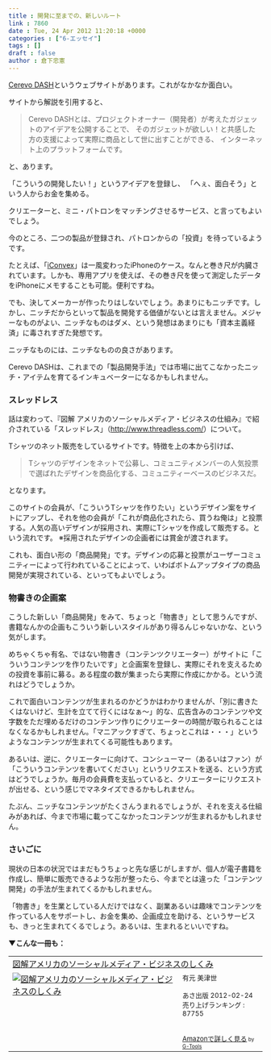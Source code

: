 ```yaml
---
title : 開発に至までの、新しいルート
link : 7860
date : Tue, 24 Apr 2012 11:20:18 +0000
categories : ["6-エッセイ"]
tags : []
draft : false
author : 倉下忠憲
---
```


<a href="http://dash.cerevo.com/">Cerevo DASH</a>というウェブサイトがあります。これがなかなか面白い。

サイトから解説を引用すると、

<blockquote>
Cerevo DASHとは、プロジェクトオーナー（開発者）が考えたガジェットのアイデアを公開することで、
そのガジェットが欲しい！と共感した方の支援によって実際に商品として世に出すことができる、
インターネット上のプラットフォームです。 
</blockquote>

と、あります。

「こういうの開発したい！」というアイデアを登録し、
「へぇ、面白そう」という人からお金を集める。

クリエーターと、ミニ・パトロンをマッチングさせるサービス、と言ってもよいでしょう。

今のところ、二つの製品が登録され、パトロンからの「投資」を待っているようです。

たとえば、「<a href="http://dash.cerevo.com/projects/1/">iConvex</a>」は一風変わったiPhoneのケース。なんと巻き尺が内臓されています。しかも、専用アプリを使えば、その巻き尺を使って測定したデータをiPhoneにメモすることも可能。便利ですね。

でも、決してメーカーが作ったりはしないでしょう。あまりにもニッチです。しかし、ニッチだからといって製品を開発する価値がないとは言えません。メジャーなものがよい、ニッチなものはダメ、という発想はあまりにも「資本主義経済」に毒されすぎた発想です。

ニッチなものには、ニッチなものの良さがあります。

Cerevo DASHは、これまでの「製品開発手法」では市場に出てこなかったニッチ・アイテムを育てるインキュベーターになるかもしれません。

<h3>スレッドレス</h3>
話は変わって、『図解 アメリカのソーシャルメディア・ビジネスの仕組み』で紹介されている「スレッドレス」（<a href="http://www.threadless.com/">http://www.threadless.com/</a>）について。

Tシャツのネット販売をしているサイトです。特徴を上の本から引けば、

<blockquote>
Tシャツのデザインをネットで公募し、コミュニティメンバーの人気投票で選ばれたデザインを商品化する、コミュニティーベースのビジネスだ。
</blockquote>

となります。

このサイトの会員が、「こういうTシャツを作りたい」というデザイン案をサイトにアップし、それを他の会員が「これが商品化されたら、買うね俺は」と投票する。人気の高いデザインが採用され、実際にTシャツを作成して販売する。という流れです。
※採用されたデザインの企画者には賞金が渡されます。

これも、面白い形の「商品開発」です。デザインの応募と投票がユーザーコミュニティーによって行われていることによって、いわばボトムアップタイプの商品開発が実現されている、といってもよいでしょう。

<h3>物書きの企画案</h3>
こうした新しい「商品開発」をみて、ちょっと「物書き」として思うんですが、書籍なんかの企画もこういう新しいスタイルがあり得るんじゃないかな、という気がします。

めちゃくちゃ有名、ではない物書き（コンテンツクリエーター）がサイトに「こういうコンテンツを作りたいです」と企画案を登録し、実際にそれを支えるための投資を事前に募る。ある程度の数が集まったら実際に作成にかかる。という流れはどうでしょうか。

これで面白いコンテンツが生まれるのかどうかはわかりませんが、「別に書きたくはないけど、生計を立てて行くにはなぁ〜」的な、広告含みのコンテンツや文字数をただ埋めるだけのコンテンツ作りにクリエーターの時間が取られることはなくなるかもしれません。「マニアックすぎて、ちょっとこれは・・・」というようなコンテンツが生まれてくる可能性もあります。

あるいは、逆に、クリエーターに向けて、コンシューマー（あるいはファン）が「こういうコンテンツを書いてください」というリクエストを送る、という方式はどうでしょうか。毎月の会員費を支払っていると、クリエーターにリクエストが出せる、という感じでマネタイズできるかもしれません。

たぶん、ニッチなコンテンツがたくさんうまれるでしょうが、それを支える仕組みがあれば、今まで市場に載ってこなかったコンテンツが生まれるかもしれません。

<h3>さいごに</h3>
現状の日本の状況ではまだもうちょっと先な感じがしますが、個人が電子書籍を作成し、簡単に販売できるような形が整ったら、今までとは違った「コンテンツ開発」の手法が生まれてくるかもしれません。

「物書き」を生業としている人だけではなく、副業あるいは趣味でコンテンツを作っている人をサポートし、お金を集め、企画成立を助ける、というサービスも、きっと生まれてくるでしょう。あるいは、生まれるといいですね。

<strong>▼こんな一冊も：</strong>
<table  border="0" cellpadding="5"><tr><td colspan="2"><a href="http://www.amazon.co.jp/%E5%9B%B3%E8%A7%A3%E3%82%A2%E3%83%A1%E3%83%AA%E3%82%AB%E3%81%AE%E3%82%BD%E3%83%BC%E3%82%B7%E3%83%A3%E3%83%AB%E3%83%A1%E3%83%87%E3%82%A3%E3%82%A2%E3%83%BB%E3%83%93%E3%82%B8%E3%83%8D%E3%82%B9%E3%81%AE%E3%81%97%E3%81%8F%E3%81%BF-%E6%9C%89%E5%85%83-%E7%BE%8E%E6%B4%A5%E4%B8%96/dp/4860635167%3FSubscriptionId%3D15SMZCTB9V8NGR2TW082%26tag%3Drashita1000-22%26linkCode%3Dxm2%26camp%3D2025%26creative%3D165953%26creativeASIN%3D4860635167" target="_blank">図解アメリカのソーシャルメディア・ビジネスのしくみ</a><img src="http://www.assoc-amazon.jp/e/ir?t=rashita1000-22&l=ur2&o=9" width="1" height="1" style="border: none;" alt="" /></td></tr><tr><td valign="top"><a href="http://www.amazon.co.jp/%E5%9B%B3%E8%A7%A3%E3%82%A2%E3%83%A1%E3%83%AA%E3%82%AB%E3%81%AE%E3%82%BD%E3%83%BC%E3%82%B7%E3%83%A3%E3%83%AB%E3%83%A1%E3%83%87%E3%82%A3%E3%82%A2%E3%83%BB%E3%83%93%E3%82%B8%E3%83%8D%E3%82%B9%E3%81%AE%E3%81%97%E3%81%8F%E3%81%BF-%E6%9C%89%E5%85%83-%E7%BE%8E%E6%B4%A5%E4%B8%96/dp/4860635167%3FSubscriptionId%3D15SMZCTB9V8NGR2TW082%26tag%3Drashita1000-22%26linkCode%3Dxm2%26camp%3D2025%26creative%3D165953%26creativeASIN%3D4860635167" target="_blank"><img src="http://ecx.images-amazon.com/images/I/51f8cCt%2BA0L._SL160_.jpg" border="0" alt="図解アメリカのソーシャルメディア・ビジネスのしくみ" /></a></td><td valign="top"><font size="-1">有元 美津世 <br /><br />あさ出版  2012-02-24<br />売り上げランキング : 87755<br /><br /><br /><a href="http://www.amazon.co.jp/%E5%9B%B3%E8%A7%A3%E3%82%A2%E3%83%A1%E3%83%AA%E3%82%AB%E3%81%AE%E3%82%BD%E3%83%BC%E3%82%B7%E3%83%A3%E3%83%AB%E3%83%A1%E3%83%87%E3%82%A3%E3%82%A2%E3%83%BB%E3%83%93%E3%82%B8%E3%83%8D%E3%82%B9%E3%81%AE%E3%81%97%E3%81%8F%E3%81%BF-%E6%9C%89%E5%85%83-%E7%BE%8E%E6%B4%A5%E4%B8%96/dp/4860635167%3FSubscriptionId%3D15SMZCTB9V8NGR2TW082%26tag%3Drashita1000-22%26linkCode%3Dxm2%26camp%3D2025%26creative%3D165953%26creativeASIN%3D4860635167" target="_blank">Amazonで詳しく見る</a></font><font size="-2"> by <a href="http://www.goodpic.com/mt/aws/index.html" >G-Tools</a></font></td></tr></table>



